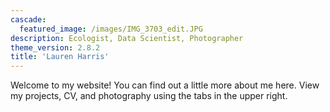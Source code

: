 ```yaml
---
cascade:
  featured_image: /images/IMG_3703_edit.JPG
description: Ecologist, Data Scientist, Photographer
theme_version: 2.8.2
title: 'Lauren Harris'
---
```

Welcome to my website! You can find out a little more about me here. View my projects, CV, and photography using the tabs in the upper right. 
